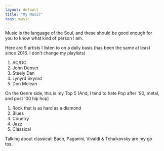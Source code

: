 ```yaml
---
layout: default
title: "My Music"
tags: music
---
```



Music is the language of the Soul, and these should be good enough for you to know what kind of person I am.

Here are 5 artists I listen to on a daily basis (has been the same at least since 2016. I don't change my playlists)

1. AC/DC
2. John Denver
3. Steely Dan
4. Lynyrd Skynrd
5. Don Mclean


On the Genre side, this is my Top 5 (And, I tend to hate Pop after '90, metal, and post '00 hip hop)
1. Rock that is as hard as a diamond
2. Blues
3. Country
4. Jazz
5. Classical

Talking about classical: Bach, Paganini, Vivaldi & Tchaikovsky are my go tos.